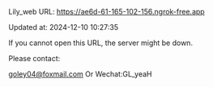 Lily_web URL: https://ae6d-61-165-102-156.ngrok-free.app

Updated at: 2024-12-10 10:27:35

If you cannot open this URL, the server might be down.

Please contact: 

goley04@foxmail.com Or Wechat:GL_yeaH